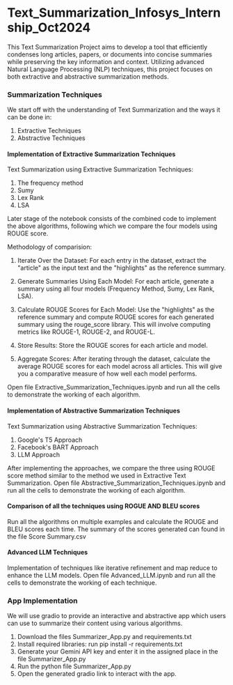 # Text_Summarization_Infosys_Internship_Oct2024
This Text Summarization Project aims to develop a tool that efficiently condenses long articles, papers, or documents into concise summaries while preserving the key information and context. Utilizing advanced Natural Language Processing (NLP) techniques, this project focuses on both extractive and abstractive summarization methods.


### Summarization Techniques
  We start off with the understanding of Text Summarization and the ways it can be done in:
  1. Extractive Techniques
  2. Abstractive Techniques

#### Implementation of Extractive Summarization Techniques
  Text Summarization using Extractive Summarization Techniques:
  1. The frequency method
  2. Sumy
  3. Lex Rank
  4. LSA
     
  Later stage of the notebook consists of the combined code to implement the above algorithms, following which we compare the four models using ROUGE score.
  
  Methodology of comparision:
  
  1. Iterate Over the Dataset: For each entry in the dataset, extract the "article" as the input text and the "highlights" as the reference summary.

  2. Generate Summaries Using Each Model: For each article, generate a summary using all four models (Frequency Method, Sumy, Lex Rank, LSA).

  3. Calculate ROUGE Scores for Each Model: Use the "highlights" as the reference summary and compute ROUGE scores for each generated summary using the rouge_score library. This will involve computing metrics like     ROUGE-1, ROUGE-2, and ROUGE-L.

  4. Store Results: Store the ROUGE scores for each article and model.

  5. Aggregate Scores: After iterating through the dataset, calculate the average ROUGE scores for each model across all articles. This will give you a comparative measure of how well each model performs.

  Open file Extractive_Summarization_Techniques.ipynb and run all the cells to demonstrate the working of each algorithm.
  
#### Implementation of Abstractive Summarization Techniques
  Text Summarization using Abstractive Summarization Techniques:
  1. Google's T5 Approach
  2. Facebook's BART Approach
  3. LLM Approach

  After implementing the approaches, we compare the three using ROUGE score method similar to the method we used in Extractive Text Summarization.
   Open file Abstractive_Summarization_Techniques.ipynb and run all the cells to demonstrate the working of each algorithm.
   
#### Comparison of all the techniques using ROGUE AND BLEU scores

  Run all the algorithms on multiple examples and calculate the ROUGE and BLEU scores each time.
  The summary of the scores generated can found in the file Score Summary.csv

#### Advanced LLM Techniques

  Implementation of techniques like iterative refinement and map reduce to enhance the LLM models.
  Open file Advanced_LLM.ipynb and run all the cells to demonstrate the working of each technique.

### App Implementation

We will use gradio to provide an interactive and abstractive app which users can use to summarize their content using various algorithms.

1. Download the files Summarizer_App.py and requirements.txt
2. Install required libraries: run pip install -r requirements.txt
3. Generate your Gemini API key and enter it in the assigned place in the file Summarizer_App.py
4. Run the python file Summarizer_App.py
5. Open the generated gradio link to interact with the app.
